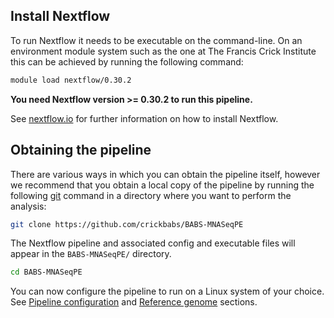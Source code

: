 
## Install Nextflow

To run Nextflow it needs to be executable on the command-line. On an environment module system such as the one at The Francis Crick Institute this can be achieved by running the following command:

```bash
module load nextflow/0.30.2
```

**You need Nextflow version >= 0.30.2 to run this pipeline.**

See [nextflow.io](https://www.nextflow.io/) for further information on how to install Nextflow.

## Obtaining the pipeline

There are various ways in which you can obtain the pipeline itself, however we recommend that you obtain a local copy of the pipeline by running the following [git](https://git-scm.com/book/en/v2/Getting-Started-Installing-Git) command in a directory where you want to perform the analysis:

```bash
git clone https://github.com/crickbabs/BABS-MNASeqPE
```

The Nextflow pipeline and associated config and executable files will appear in the `BABS-MNASeqPE/` directory.

```bash
cd BABS-MNASeqPE
```

You can now configure the pipeline to run on a Linux system of your choice. See [Pipeline configuration](https://github.com/crickbabs/BABS-MNASeqPE/blob/master/docs/config.md) and [Reference genome](https://github.com/crickbabs/BABS-MNASeqPE/blob/master/docs/genome.md) sections.
